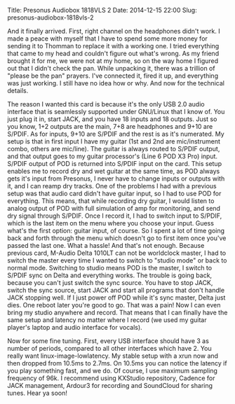 Title: Presonus Audiobox 1818VLS 2
Date: 2014-12-15 22:00
Slug: presonus-audiobox-1818vls-2


And it finally arrived. First, right channel on the headphones didn't work. I 
made a peace with myself that I have to spend some more money for sending it to 
Thomman to replace it with a working one. I tried everything that came to my 
head and couldn't figure out what's wrong. As my friend brought it for me, we 
were not at my home, so on the way home I figured out that I didn't check the 
pan. While unpacking it, there was a trillion of "please be the pan" prayers. 
I've connected it, fired it up, and everything was just working. I still have 
no idea how or why. And now for the technical details.

The reason I wanted this card is because it's the only USB 2.0 audio interface 
that is seamlessly supported under GNU/Linux that I know of. You just plug it 
in, start JACK, and you have 18 inputs and 18 outputs. Just so you know, 1+2 
outputs are the main, 7+8 are headphones and 9+10 are S/PDIF. As for inputs, 
9+10 are S/PDIF and the rest is as it's numerated. My setup is that in first 
input I have my guitar (1st and 2nd are mic/instrument combo, others are 
mic/line). The guitar is always routed to S/PDIF output, and that output goes 
to my guitar processor's (Line 6 POD X3 Pro) input. S/PDIF output of POD is 
returned into S/PDIF input on the card. This setup enables me to record dry and 
wet guitar at the same time, as POD always gets it's input from Presonus, I 
never have to change inputs or outputs with it, and I can reamp dry tracks. One 
of the problems I had with a previous setup was that audio card didn't have 
guitar input, so I had to use POD for everything. This means, that while 
recording dry guitar, I would listen to analog output of POD with full 
simulation of amp for monitoring, and send dry signal through S/PDIF. Once I 
record it, I had to switch input to S/PDIF, which is the last item on the menu 
where you choose your input. Guess what's the first option: guitar input, of 
course. So I spent a lot of time going back and forth through the menu which 
doesn't go to first item once you've passed the last one. What a hassle! And 
that's not enough. Because previous card, M-Audio Delta 1010LT can not be 
worldclock master, I had to switch the master every time I wanted to switch to 
"studio mode" or back to normal mode. Switching to studio means POD is the 
master, I switch to S/PDIF sync on Delta and everything works. The trouble is 
going back, because you can't just switch the sync source. You have to stop 
JACK, switch the sync source, start JACK and start all programs that don't 
handle JACK stopping well. If I just power off POD while it's sync master, 
Delta just dies. One reboot later you're good to go. That was a pain! Now I can 
even bring my studio anywhere and record. That means that I can finally have 
the same setup and latency no matter where I record (we used my guitar player's 
laptop and audio interface for vocals).

Now for some fine tuning. First, every USB interface should have 3 as number of 
periods, compared to all other interfaces which have 2. You really want 
linux-image-lowlatency. My stable setup with a xrun now and then dropped from 
10.5ms to 2.7ms. On 10.5ms you can notice the latency if you play something 
fast, and we do. Of course, I use maximum sampling frequency of 96k. I 
recommend using KXStudio repository, Cadence for JACK management, Ardour3 for 
recording and SoundCloud for sharing tunes. Hear ya soon!
